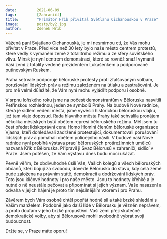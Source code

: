 ```yaml
---
date:         2021-06-09
tags:         [Zahraničí]
title:        "Primátor Hřib přivítal Světlanu Cichanouskou v Praze"
image: 	      posts/by2.jpg
author:       Zdeněk Hřib
---
```


Vážená paní Svjatlano Cichanouská, je mi nesmírnou ctí, že Vás mohu přivítat v Praze. Před více než 30 lety bylo naše město centrem protestů, které vedly k vymanění země z totalitního režimu a ze sféry sovětského vlivu. Minsk je nyní centrem demonstrací, které se rovněž snaží vymanit Vaší zemi z totality vedené prezidentem Lukašenkem a podporované putinovským Ruskem.

Praha setrvale podporuje běloruské protesty proti zfalšovaným volbám, porušování lidských práv a režimu založeném na útlaku a zastrašování. Je pro mě velmi důležité, že Vám nyní mohu vyjádřit podporu i osobně.

V srpnu loňského roku jsme na počest demonstrantům v Bělorusku nasvítili Petřínskou rozhlednou, jeden ze symbolů Prahy. Na budově Nové radnice, která je sídlem vedení města, jsme vyvěsili historickou běloruskou vlajku, jež tam vlaje doposud. Rada hlavního města Prahy také schválila pronájem několika městských bytů obětem represí běloruského režimu. Měl jsem tu čest předat lidskoprávní cenu Homo Homini členům běloruské organizace Vjasna, kteří dohledávali zadržené protestující, dokumentovali porušování lidských práv a pomáhali obětem policejního násilí. V budově naší Nové radnice nyní probíhá výstava prací běloruských protirežimních umělců nazvaná Křik z Běloruska. Připravil ji Svaz Bělorusů v zahraničí, sídlící v Praze. Jsem potěšen, že Vám výstavu dnes budu moci ukázat.

Pevně věřím, že obdivuhodné úsilí Vás, Vašich kolegů a všech běloruských občanů, kteří bojují za svobodu, dovede Bělorusko do stavu, kdy celá země bude založena na právním státě, demokracii a dodržování lidských práv. Toto jsou klíčové hodnoty i pro naše město. Jsou to hodnoty křehké a je nutné o ně neustále pečovat a připomínat si jejich význam. Vaše nasazení a odvaha v jejich hájení je proto tím nejsilnějším vzorem i pro Prahu.

Závěrem bych Vám osobně chtěl popřát hodně sil a také brzké shledání s Vaším manželem. Podobně jako další lidé v Bělorusku je vězněn neprávem, a proto doufám v jeho brzké propuštění. Vaší zemi přeji skutečně demokratické volby, aby si Bělorusové mohli svobodně vybrat svoji budoucnost.

Držte se, v Praze máte oporu!
